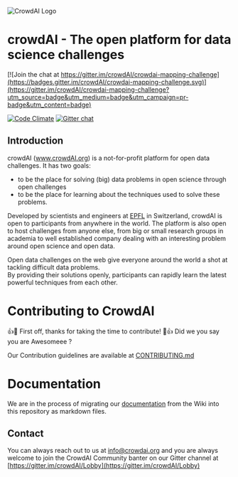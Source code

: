 ![CrowdAI Logo](app/assets/images/misc/crowdai-logo-smile.svg)

# crowdAI - The open platform for data science challenges

[![Join the chat at https://gitter.im/crowdAI/crowdai-mapping-challenge](https://badges.gitter.im/crowdAI/crowdai-mapping-challenge.svg)](https://gitter.im/crowdAI/crowdai-mapping-challenge?utm_source=badge&utm_medium=badge&utm_campaign=pr-badge&utm_content=badge)

[![Code Climate](https://codeclimate.com/github/crowdAI/crowdai/badges/gpa.svg)](https://codeclimate.com/github/crowdAI/crowdai)
[![Gitter chat](https://badges.gitter.im/crowdAI/gitter.png)](https://gitter.im/crowdAI/Lobby)

## Introduction
crowdAI (www.crowdAI.org) is a not-for-profit platform for open data challenges.
It has two goals:
* to be the place for solving (big) data problems in open science through open challenges
* to be the place for learning about the techniques used to solve these problems.

Developed by scientists and engineers at [EPFL](https://en.wikipedia.org/wiki/%C3%89cole_Polytechnique_F%C3%A9d%C3%A9rale_de_Lausanne) in Switzerland, crowdAI is open to participants from anywhere in the world. The platform is also open to host challenges from anyone else, from big or small research groups in academia to well established company dealing with an interesting problem around open science and open data.   

Open data challenges on the web give everyone around the world a shot at tackling difficult data problems.   
By providing their solutions openly, participants can rapidly learn the latest powerful techniques from each other.   

# Contributing to CrowdAI

:+1::tada: First off, thanks for taking the time to contribute! :tada::+1:
Did we you say you are Awesomeee ?

Our Contribution guidelines are available at [CONTRIBUTING.md](CONTRIBUTING.md)

# Documentation

We are in the process of migrating our [documentation](doc/documentation.md) from the Wiki into this repository as markdown files. 

## Contact
You can always reach out to us at [info@crowdai.org](mailto:info@crowdai.org)
and you are always welcome to join the CrowdAI Community banter on our Gitter channel at [https://gitter.im/crowdAI/Lobby](https://gitter.im/crowdAI/Lobby)
